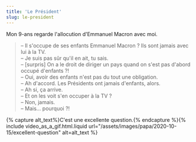 ```yaml
---
title: 'Le Président'
slug: le-president
---
```


Mon 9-ans regarde l'allocution d'Emmanuel Macron avec moi.

> – Il s'occupe de ses enfants Emmanuel Macron ? Ils sont jamais avec lui à la TV.  
> – Je suis pas sûr qu'il en ait, tu sais.  
> – [surpris] On a le droit de diriger un pays quand on s'est pas d'abord occupé d'enfants ?!  
> – Oui, avoir des enfants n'est pas du tout une obligation.  
> – Ah d'accord. Les Présidents ont jamais d'enfants, alors.  
> – Ah si, ça arrive.  
> – Et on les voit s'en occuper à la TV ?  
> – Non, jamais.  
> – Mais… pourquoi ?!

{% capture alt_text%}C'est une excellente question.{% endcapture %}{% include video_as_a_gif.html.liquid
url="/assets/images/papa/2020-10-15/excellent-question"
alt=alt_text
%}
